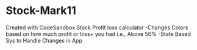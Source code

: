 # Stock-Mark11
Created with CodeSandbox
Stock Profit loss calculator 
-Changes Colors based on how much profit or loss+ you had i.e., Above 50%
-State Based Sys to Handle Changes in App
